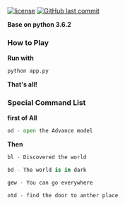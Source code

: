 [![license](https://img.shields.io/github/license/mashape/apistatus.svg?style=flat-square)](https://github.com/luoning/tinyGames/blob/master/LICENSE)
[![GitHub last commit](https://img.shields.io/github/last-commit/google/skia.svg?style=flat-square)]()

**Base on python 3.6.2**

### How to Play

**Run with**

```python
python app.py
```

**That's all!**

### Special Command List 

**first of All**
```python
od - open the Advance model
```
**Then**
```python
bl - Discovered the world
```
```python
bd - The world is in dark
```
```python
gew - You can go everywhere
```
```python
otd - find the door to anther place
```
